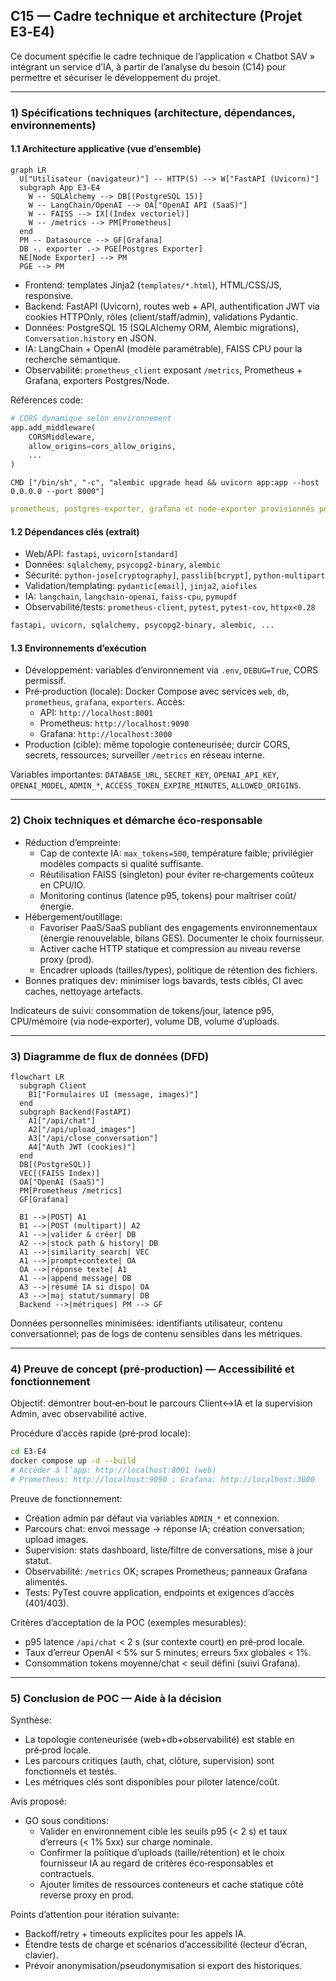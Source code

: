 ## C15 — Cadre technique et architecture (Projet E3‑E4)

Ce document spécifie le cadre technique de l’application « Chatbot SAV » intégrant un service d’IA, à partir de l’analyse du besoin (C14) pour permettre et sécuriser le développement du projet.

---

### 1) Spécifications techniques (architecture, dépendances, environnements)

#### 1.1 Architecture applicative (vue d’ensemble)

```mermaid
graph LR
  U["Utilisateur (navigateur)"] -- HTTP(S) --> W["FastAPI (Uvicorn)"]
  subgraph App E3-E4
    W -- SQLAlchemy --> DB[(PostgreSQL 15)]
    W -- LangChain/OpenAI --> OA["OpenAI API (SaaS)"]
    W -- FAISS --> IX[(Index vectoriel)]
    W -- /metrics --> PM[Prometheus]
  end
  PM -- Datasource --> GF[Grafana]
  DB -. exporter .-> PGE[Postgres Exporter]
  NE[Node Exporter] --> PM
  PGE --> PM
```

-   Frontend: templates Jinja2 (`templates/*.html`), HTML/CSS/JS, responsive.
-   Backend: FastAPI (Uvicorn), routes web + API, authentification JWT via cookies HTTPOnly, rôles (client/staff/admin), validations Pydantic.
-   Données: PostgreSQL 15 (SQLAlchemy ORM, Alembic migrations), `Conversation.history` en JSON.
-   IA: LangChain + OpenAI (modèle paramétrable), FAISS CPU pour la recherche sémantique.
-   Observabilité: `prometheus_client` exposant `/metrics`, Prometheus + Grafana, exporters Postgres/Node.

Références code:

```82:93:E3-E4/fastapi/app.py
# CORS dynamique selon environnement
app.add_middleware(
    CORSMiddleware,
    allow_origins=cors_allow_origins,
    ...
)
```

```30:31:E3-E4/fastapi/Dockerfile
CMD ["/bin/sh", "-c", "alembic upgrade head && uvicorn app:app --host 0.0.0.0 --port 8000"]
```

```46:63:E3-E4/docker-compose.yml
prometheus, postgres-exporter, grafana et node-exporter provisionnés pour la pré‑prod locale
```

#### 1.2 Dépendances clés (extrait)

-   Web/API: `fastapi`, `uvicorn[standard]`
-   Données: `sqlalchemy`, `psycopg2-binary`, `alembic`
-   Sécurité: `python-jose[cryptography]`, `passlib[bcrypt]`, `python-multipart`
-   Validation/templating: `pydantic[email]`, `jinja2`, `aiofiles`
-   IA: `langchain`, `langchain-openai`, `faiss-cpu`, `pymupdf`
-   Observabilité/tests: `prometheus-client`, `pytest`, `pytest-cov`, `httpx<0.28`

```1:10:E3-E4/fastapi/requirements.txt
fastapi, uvicorn, sqlalchemy, psycopg2-binary, alembic, ...
```

#### 1.3 Environnements d’exécution

-   Développement: variables d’environnement via `.env`, `DEBUG=True`, CORS permissif.
-   Pré‑production (locale): Docker Compose avec services `web`, `db`, `prometheus`, `grafana`, `exporters`. Accès:
    -   API: `http://localhost:8001`
    -   Prometheus: `http://localhost:9090`
    -   Grafana: `http://localhost:3000`
-   Production (cible): même topologie conteneurisée; durcir CORS, secrets, ressources; surveiller `/metrics` en réseau interne.

Variables importantes: `DATABASE_URL`, `SECRET_KEY`, `OPENAI_API_KEY`, `OPENAI_MODEL`, `ADMIN_*`, `ACCESS_TOKEN_EXPIRE_MINUTES`, `ALLOWED_ORIGINS`.

---

### 2) Choix techniques et démarche éco‑responsable

-   Réduction d’empreinte:
    -   Cap de contexte IA: `max_tokens=500`, température faible; privilégier modèles compacts si qualité suffisante.
    -   Réutilisation FAISS (singleton) pour éviter re‑chargements coûteux en CPU/IO.
    -   Monitoring continus (latence p95, tokens) pour maîtriser coût/énergie.
-   Hébergement/outillage:
    -   Favoriser PaaS/SaaS publiant des engagements environnementaux (énergie renouvelable, bilans GES). Documenter le choix fournisseur.
    -   Activer cache HTTP statique et compression au niveau reverse proxy (prod).
    -   Encadrer uploads (tailles/types), politique de rétention des fichiers.
-   Bonnes pratiques dev: minimiser logs bavards, tests ciblés, CI avec caches, nettoyage artefacts.

Indicateurs de suivi: consommation de tokens/jour, latence p95, CPU/mémoire (via node‑exporter), volume DB, volume d’uploads.

---

### 3) Diagramme de flux de données (DFD)

```mermaid
flowchart LR
  subgraph Client
    B1["Formulaires UI (message, images)"]
  end
  subgraph Backend(FastAPI)
    A1["/api/chat"]
    A2["/api/upload_images"]
    A3["/api/close_conversation"]
    A4["Auth JWT (cookies)"]
  end
  DB[(PostgreSQL)]
  VEC[(FAISS Index)]
  OA["OpenAI (SaaS)"]
  PM[Prometheus /metrics]
  GF[Grafana]

  B1 -->|POST| A1
  B1 -->|POST (multipart)| A2
  A1 -->|valider & créer| DB
  A2 -->|stock path & history| DB
  A1 -->|similarity_search| VEC
  A1 -->|prompt+contexte| OA
  OA -->|réponse texte| A1
  A1 -->|append message| DB
  A3 -->|résumé IA si dispo| OA
  A3 -->|maj statut/summary| DB
  Backend -->|métriques| PM --> GF
```

Données personnelles minimisées: identifiants utilisateur, contenu conversationnel; pas de logs de contenu sensibles dans les métriques.

---

### 4) Preuve de concept (pré‑production) — Accessibilité et fonctionnement

Objectif: démontrer bout‑en‑bout le parcours Client↔IA et la supervision Admin, avec observabilité active.

Procédure d’accès rapide (pré‑prod locale):

```bash
cd E3-E4
docker compose up -d --build
# Accéder à l’app: http://localhost:8001 (web)
# Prometheus: http://localhost:9090 ; Grafana: http://localhost:3000
```

Preuve de fonctionnement:

-   Création admin par défaut via variables `ADMIN_*` et connexion.
-   Parcours chat: envoi message → réponse IA; création conversation; upload images.
-   Supervision: stats dashboard, liste/filtre de conversations, mise à jour statut.
-   Observabilité: `/metrics` OK; scrapes Prometheus; panneaux Grafana alimentés.
-   Tests: PyTest couvre application, endpoints et exigences d’accès (401/403).

Critères d’acceptation de la POC (exemples mesurables):

-   p95 latence `/api/chat` < 2 s (sur contexte court) en pré‑prod locale.
-   Taux d’erreur OpenAI < 5% sur 5 minutes; erreurs 5xx globales < 1%.
-   Consommation tokens moyenne/chat < seuil défini (suivi Grafana).

---

### 5) Conclusion de POC — Aide à la décision

Synthèse:

-   La topologie conteneurisée (web+db+observabilité) est stable en pré‑prod locale.
-   Les parcours critiques (auth, chat, clôture, supervision) sont fonctionnels et testés.
-   Les métriques clés sont disponibles pour piloter latence/coût.

Avis proposé:

-   GO sous conditions:
    -   Valider en environnement cible les seuils p95 (< 2 s) et taux d’erreurs (< 1% 5xx) sur charge nominale.
    -   Confirmer la politique d’uploads (taille/rétention) et le choix fournisseur IA au regard de critères éco‑responsables et contractuels.
    -   Ajouter limites de ressources conteneurs et cache statique côté reverse proxy en prod.

Points d’attention pour itération suivante:

-   Backoff/retry + timeouts explicites pour les appels IA.
-   Étendre tests de charge et scénarios d’accessibilité (lecteur d’écran, clavier).
-   Prévoir anonymisation/pseudonymisation si export des historiques.
